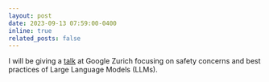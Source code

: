 ```yaml
---
layout: post
date: 2023-09-13 07:59:00-0400
inline: true
related_posts: false
---
```


I will be giving a [talk](https://www.linkedin.com/feed/update/urn:li:activity:7115380267367718912/) at Google Zurich focusing on safety concerns and best practices of Large Language Models (LLMs).
